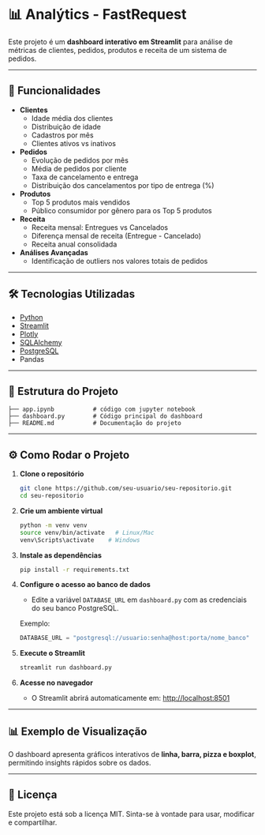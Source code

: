 # 📊 Analýtics - FastRequest

Este projeto é um **dashboard interativo em Streamlit** para análise de
métricas de clientes, pedidos, produtos e receita de um sistema de
pedidos.

------------------------------------------------------------------------

## 🚀 Funcionalidades

-   **Clientes**
    -   Idade média dos clientes
    -   Distribuição de idade
    -   Cadastros por mês
    -   Clientes ativos vs inativos
-   **Pedidos**
    -   Evolução de pedidos por mês
    -   Média de pedidos por cliente
    -   Taxa de cancelamento e entrega
    -   Distribuição dos cancelamentos por tipo de entrega (%)
-   **Produtos**
    -   Top 5 produtos mais vendidos
    -   Público consumidor por gênero para os Top 5 produtos
-   **Receita**
    -   Receita mensal: Entregues vs Cancelados
    -   Diferença mensal de receita (Entregue - Cancelado)
    -   Receita anual consolidada
-   **Análises Avançadas**
    -   Identificação de outliers nos valores totais de pedidos

------------------------------------------------------------------------

## 🛠️ Tecnologias Utilizadas

-   [Python](https://www.python.org/)
-   [Streamlit](https://streamlit.io/)
-   [Plotly](https://plotly.com/python/)
-   [SQLAlchemy](https://www.sqlalchemy.org/)
-   [PostgreSQL](https://www.postgresql.org/)
-   Pandas

------------------------------------------------------------------------

## 📂 Estrutura do Projeto

    ├── app.ipynb           # código com jupyter notebook    
    ├── dashboard.py        # Código principal do dashboard
    ├── README.md           # Documentação do projeto

------------------------------------------------------------------------

## ⚙️ Como Rodar o Projeto

1.  **Clone o repositório**

    ``` bash
    git clone https://github.com/seu-usuario/seu-repositorio.git
    cd seu-repositorio
    ```

2.  **Crie um ambiente virtual**

    ``` bash
    python -m venv venv
    source venv/bin/activate   # Linux/Mac
    venv\Scripts\activate    # Windows
    ```

3.  **Instale as dependências**

    ``` bash
    pip install -r requirements.txt
    ```

4.  **Configure o acesso ao banco de dados**

    -   Edite a variável `DATABASE_URL` em `dashboard.py` com as credenciais
        do seu banco PostgreSQL.

    Exemplo:

    ``` python
    DATABASE_URL = "postgresql://usuario:senha@host:porta/nome_banco"
    ```

5.  **Execute o Streamlit**

    ``` bash
    streamlit run dashboard.py
    ```

6.  **Acesse no navegador**

    -   O Streamlit abrirá automaticamente em: <http://localhost:8501>

------------------------------------------------------------------------

## 📊 Exemplo de Visualização

O dashboard apresenta gráficos interativos de **linha, barra, pizza e
boxplot**, permitindo insights rápidos sobre os dados.

------------------------------------------------------------------------

## 📜 Licença

Este projeto está sob a licença MIT. Sinta-se à vontade para usar,
modificar e compartilhar.
